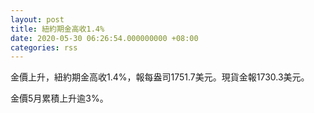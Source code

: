 ```yaml
---
layout: post
title: 紐約期金高收1.4%
date: 2020-05-30 06:26:54.000000000 +08:00
categories: rss
---
```


金價上升，紐約期金高收1.4%，報每盎司1751.7美元。現貨金報1730.3美元。

金價5月累積上升逾3%。
